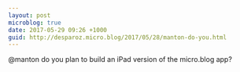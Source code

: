 ```yaml
---
layout: post
microblog: true
date: 2017-05-29 09:26 +1000
guid: http://desparoz.micro.blog/2017/05/28/manton-do-you.html
---
```

@manton do you plan to build an iPad version of the micro.blog app?
